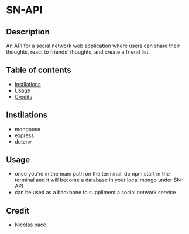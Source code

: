 # SN-API
 

## Description
An API for a social network web application where users can share their thoughts, react to friends’ thoughts, and create a friend list.

## Table of contents
- [Instilations](#instilations)
- [Usage](#usage)
- [Credits](#credits)

## Instilations
- mongoose
- express
- dotenv

## Usage
- once you're in the main path on the terminal.  do npm start in the terminal and it will become a database in your local mongo under SN-API
-  can be used as a backbone to suppliment a social network service

## Credit
- Nicolas pace
